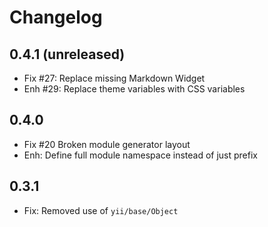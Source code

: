 Changelog
=========

0.4.1 (unreleased)
---------------------
- Fix #27: Replace missing Markdown Widget
- Enh #29: Replace theme variables with CSS variables

0.4.0
---------------------
- Fix #20 Broken module generator layout
- Enh: Define full module namespace instead of just prefix

0.3.1
---------------------
- Fix: Removed use of `yii/base/Object`
